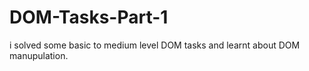 # DOM-Tasks-Part-1
i solved some basic to medium level DOM tasks and learnt about DOM manupulation.
